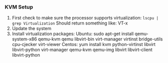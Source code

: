 ### KVM Setup
1. First check to make sure the processor supports virtualization: `lscpu | grep Virtualization`
Should return something like: VT-x
2. Update the system
3. Install virtualization packages:
Ubuntu: sudo apt-get install qemu-system-x86 qemu-kvm qemu libvirt-bin virt-manager virtinst bridge-utils cpu-cjecker virt-viewer
Centos: yum install kvm python-virtinst libvirt libvirt-python virt-manager qemu-kvm qemu-img libvirt libvirt-client libvirt-python
